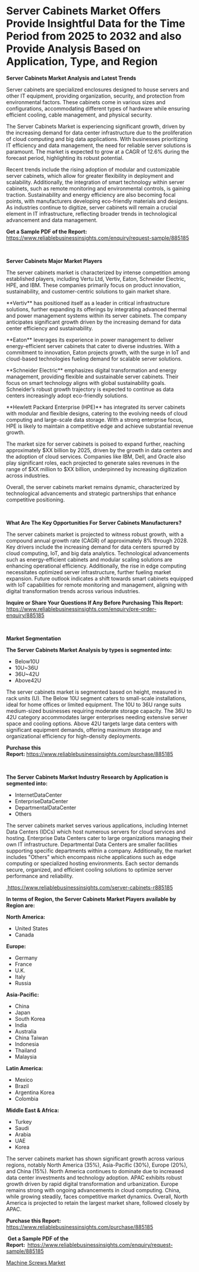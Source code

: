 <p><h1>Server Cabinets Market Offers Provide Insightful Data for the Time Period from 2025 to 2032 and also Provide Analysis Based on Application, Type, and Region</h1></p><p><strong>Server Cabinets Market Analysis and Latest Trends</strong></p>
<p><p>Server cabinets are specialized enclosures designed to house servers and other IT equipment, providing organization, security, and protection from environmental factors. These cabinets come in various sizes and configurations, accommodating different types of hardware while ensuring efficient cooling, cable management, and physical security.</p><p>The Server Cabinets Market is experiencing significant growth, driven by the increasing demand for data center infrastructure due to the proliferation of cloud computing and big data applications. With businesses prioritizing IT efficiency and data management, the need for reliable server solutions is paramount. The market is expected to grow at a CAGR of 12.6% during the forecast period, highlighting its robust potential.</p><p>Recent trends include the rising adoption of modular and customizable server cabinets, which allow for greater flexibility in deployment and scalability. Additionally, the integration of smart technology within server cabinets, such as remote monitoring and environmental controls, is gaining traction. Sustainability and energy efficiency are also becoming focal points, with manufacturers developing eco-friendly materials and designs. As industries continue to digitize, server cabinets will remain a crucial element in IT infrastructure, reflecting broader trends in technological advancement and data management.</p></p>
<p><strong>Get a Sample PDF of the Report:&nbsp;</strong> <a href="https://www.reliablebusinessinsights.com/enquiry/request-sample/885185?utm_campaign=3276&utm_medium=2&utm_source=Github&utm_content=ia&utm_term=08042025&utm_id=server-cabinets">https://www.reliablebusinessinsights.com/enquiry/request-sample/885185</a></p>
<p>&nbsp;</p>
<p><strong>Server Cabinets Major Market Players</strong></p>
<p><p>The server cabinets market is characterized by intense competition among established players, including Vertu Ltd, Vertiv, Eaton, Schneider Electric, HPE, and IBM. These companies primarily focus on product innovation, sustainability, and customer-centric solutions to gain market share.</p><p>**Vertiv** has positioned itself as a leader in critical infrastructure solutions, further expanding its offerings by integrating advanced thermal and power management systems within its server cabinets. The company anticipates significant growth driven by the increasing demand for data center efficiency and sustainability. </p><p>**Eaton** leverages its experience in power management to deliver energy-efficient server cabinets that cater to diverse industries. With a commitment to innovation, Eaton projects growth, with the surge in IoT and cloud-based technologies fueling demand for scalable server solutions.</p><p>**Schneider Electric** emphasizes digital transformation and energy management, providing flexible and sustainable server cabinets. Their focus on smart technology aligns with global sustainability goals. Schneider’s robust growth trajectory is expected to continue as data centers increasingly adopt eco-friendly solutions.</p><p>**Hewlett Packard Enterprise (HPE)** has integrated its server cabinets with modular and flexible designs, catering to the evolving needs of cloud computing and large-scale data storage. With a strong enterprise focus, HPE is likely to maintain a competitive edge and achieve substantial revenue growth.</p><p>The market size for server cabinets is poised to expand further, reaching approximately $XX billion by 2025, driven by the growth in data centers and the adoption of cloud services. Companies like IBM, Dell, and Oracle also play significant roles, each projected to generate sales revenues in the range of $XX million to $XX billion, underpinned by increasing digitization across industries. </p><p>Overall, the server cabinets market remains dynamic, characterized by technological advancements and strategic partnerships that enhance competitive positioning.</p></p>
<p>&nbsp;</p>
<p><strong>What Are The Key Opportunities For Server Cabinets Manufacturers?</strong></p>
<p><p>The server cabinets market is projected to witness robust growth, with a compound annual growth rate (CAGR) of approximately 8% through 2028. Key drivers include the increasing demand for data centers spurred by cloud computing, IoT, and big data analytics. Technological advancements such as energy-efficient cabinets and modular scaling solutions are enhancing operational efficiency. Additionally, the rise in edge computing necessitates optimized server infrastructure, further fueling market expansion. Future outlook indicates a shift towards smart cabinets equipped with IoT capabilities for remote monitoring and management, aligning with digital transformation trends across various industries.</p></p>
<p><strong>Inquire or Share Your Questions If Any Before Purchasing This Report:</strong> <a href="https://www.reliablebusinessinsights.com/enquiry/pre-order-enquiry/885185?utm_campaign=3276&utm_medium=2&utm_source=Github&utm_content=ia&utm_term=08042025&utm_id=server-cabinets">https://www.reliablebusinessinsights.com/enquiry/pre-order-enquiry/885185</a></p>
<p>&nbsp;</p>
<p><strong>Market Segmentation</strong></p>
<p><strong>The Server Cabinets Market Analysis by types is segmented into:</strong></p>
<p><ul><li>Below10U</li><li>10U~36U</li><li>36U~42U</li><li>Above42U</li></ul></p>
<p><p>The server cabinets market is segmented based on height, measured in rack units (U). The Below 10U segment caters to small-scale installations, ideal for home offices or limited equipment. The 10U to 36U range suits medium-sized businesses requiring moderate storage capacity. The 36U to 42U category accommodates larger enterprises needing extensive server space and cooling options. Above 42U targets large data centers with significant equipment demands, offering maximum storage and organizational efficiency for high-density deployments.</p></p>
<p><strong>Purchase this Report:&nbsp;</strong><a href="https://www.reliablebusinessinsights.com/purchase/885185?utm_campaign=3276&utm_medium=2&utm_source=Github&utm_content=ia&utm_term=08042025&utm_id=server-cabinets">https://www.reliablebusinessinsights.com/purchase/885185</a></p>
<p>&nbsp;</p>
<p><strong>The Server Cabinets Market Industry Research by Application is segmented into:</strong></p>
<p><ul><li>InternetDataCenter</li><li>EnterpriseDataCenter</li><li>DepartmentalDataCenter</li><li>Others</li></ul></p>
<p><p>The server cabinets market serves various applications, including Internet Data Centers (IDCs) which host numerous servers for cloud services and hosting. Enterprise Data Centers cater to large organizations managing their own IT infrastructure. Departmental Data Centers are smaller facilities supporting specific departments within a company. Additionally, the market includes "Others" which encompass niche applications such as edge computing or specialized hosting environments. Each sector demands secure, organized, and efficient cooling solutions to optimize server performance and reliability.</p></p>
<p><a href="https://www.reliablebusinessinsights.com/server-cabinets-r885185?utm_campaign=3276&utm_medium=2&utm_source=Github&utm_content=ia&utm_term=08042025&utm_id=server-cabinets">&nbsp;https://www.reliablebusinessinsights.com/server-cabinets-r885185</a></p>
<p><strong>In terms of Region, the Server Cabinets Market Players available by Region are:</strong></p>
<p>
    <p> <strong> North America: </strong>
        <ul>
            <li>United States</li>
            <li>Canada</li>
        </ul>
        </p> 
    <p> <strong> Europe: </strong>
        <ul>
            <li>Germany</li>
            <li>France</li>
            <li>U.K.</li>
            <li>Italy</li>
            <li>Russia</li>
        </ul>
        </p> 
    <p> <strong> Asia-Pacific: </strong>
        <ul>
            <li>China</li>
            <li>Japan</li>
            <li>South Korea</li>
            <li>India</li>
            <li>Australia</li>
            <li>China Taiwan</li>
            <li>Indonesia</li>
            <li>Thailand</li>
            <li>Malaysia</li>
        </ul>
        </p> 
    <p> <strong> Latin America: </strong>
        <ul>
            <li>Mexico</li>
            <li>Brazil</li>
            <li>Argentina Korea</li>
            <li>Colombia</li>
        </ul>
        </p> 
    <p> <strong> Middle East & Africa: </strong>
        <ul>
            <li>Turkey</li>
            <li>Saudi</li>
            <li>Arabia</li>
            <li>UAE</li>
            <li>Korea</li>
        </ul>
    </p>
    </p>
<p><p>The server cabinets market has shown significant growth across various regions, notably North America (35%), Asia-Pacific (30%), Europe (20%), and China (15%). North America continues to dominate due to increased data center investments and technology adoption. APAC exhibits robust growth driven by rapid digital transformation and urbanization. Europe remains strong with ongoing advancements in cloud computing. China, while growing steadily, faces competitive market dynamics. Overall, North America is projected to retain the largest market share, followed closely by APAC.</p></p>
<p><strong>Purchase this Report: </strong><a href="https://www.reliablebusinessinsights.com/purchase/885185?utm_campaign=3276&utm_medium=2&utm_source=Github&utm_content=ia&utm_term=08042025&utm_id=server-cabinets">https://www.reliablebusinessinsights.com/purchase/885185</a></p>
<p>&nbsp;<strong>Get a Sample PDF of the Report:&nbsp;&nbsp;</strong><a href="https://www.reliablebusinessinsights.com/enquiry/request-sample/885185?utm_campaign=3276&utm_medium=2&utm_source=Github&utm_content=ia&utm_term=08042025&utm_id=server-cabinets">https://www.reliablebusinessinsights.com/enquiry/request-sample/885185</a></p>
<p><strong></strong></p>
<p><p><a href="https://github.com/sirayedantte/Market-Research-Report-List-1/blob/main/machine-screws-market.md?utm_campaign=3276&utm_medium=2&utm_source=Github&utm_content=ia&utm_term=08042025&utm_id=server-cabinets">Machine Screws Market</a></p></p>